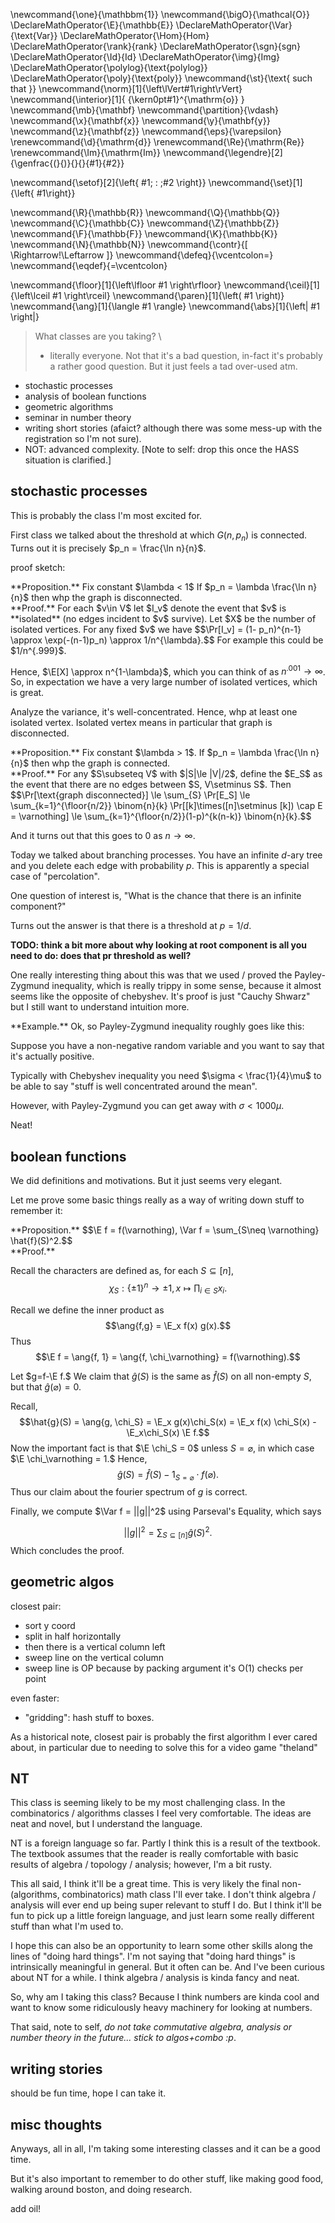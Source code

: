 \newcommand{\one}{\mathbbm{1}}
\newcommand{\bigO}{\mathcal{O}}
\DeclareMathOperator{\E}{\mathbb{E}}
\DeclareMathOperator{\Var}{\text{Var}}
\DeclareMathOperator{\Hom}{Hom}
\DeclareMathOperator{\rank}{rank}
\DeclareMathOperator{\sgn}{sgn}
\DeclareMathOperator{\Id}{Id}
\DeclareMathOperator{\img}{Img}
\DeclareMathOperator{\polylog}{\text{polylog}}
\DeclareMathOperator{\poly}{\text{poly}}
\newcommand{\st}{\text{ such that }}
\newcommand{\norm}[1]{\left\lVert#1\right\rVert}
\newcommand{\interior}[1]{ {\kern0pt#1}^{\mathrm{o}} }
\newcommand{\mb}{\mathbf}
\newcommand{\partition}{\vdash}
\newcommand{\x}{\mathbf{x}}
\newcommand{\y}{\mathbf{y}}
\newcommand{\z}{\mathbf{z}}
\newcommand{\eps}{\varepsilon}
\renewcommand{\d}{\mathrm{d}}
\renewcommand{\Re}{\mathrm{Re}}
\renewcommand{\Im}{\mathrm{Im}}
\newcommand{\legendre}[2]{\genfrac{(}{)}{}{}{#1}{#2}}

\newcommand{\setof}[2]{\left\{ #1\; : \;#2 \right\}}
\newcommand{\set}[1]{\left\{ #1\right\}}

\newcommand{\R}{\mathbb{R}}
\newcommand{\Q}{\mathbb{Q}}
\newcommand{\C}{\mathbb{C}}
\newcommand{\Z}{\mathbb{Z}}
\newcommand{\F}{\mathbb{F}}
\newcommand{\K}{\mathbb{K}}
\newcommand{\N}{\mathbb{N}}
\newcommand{\contr}{\[ \Rightarrow\!\Leftarrow \]}
\newcommand{\defeq}{\vcentcolon=}
\newcommand{\eqdef}{=\vcentcolon}

\newcommand{\floor}[1]{\left\lfloor #1 \right\rfloor}
\newcommand{\ceil}[1]{\left\lceil #1 \right\rceil}
\newcommand{\paren}[1]{\left( #1 \right)}
\newcommand{\ang}[1]{\langle #1 \rangle}
\newcommand{\abs}[1]{\left| #1 \right|}


> What classes are you taking? \
> - literally everyone. Not that it's a bad question, in-fact it's probably a rather good question. But it just feels a tad over-used atm.

- stochastic processes
- analysis of boolean functions
- geometric algorithms
- seminar in number theory
- writing short stories (afaict? although there was some mess-up
    with the registration so I'm not sure).
- NOT: advanced complexity. [Note to self: drop this once the
    HASS situation is clarified.]

## stochastic processes

This is probably the class I'm most excited for.

First class we talked about the threshold at which $G(n,p_n)$ is
connected. Turns out it is precisely  $p_n = \frac{\ln n}{n}$.

proof sketch:

<div class="prop envbox">**Proposition.**
Fix constant $\lambda < 1$
If $p_n = \lambda \frac{\ln n}{n}$ then whp the graph is disconnected.
</div>
<div class="pf envbox">**Proof.**
For each $v\in V$ let $I_v$ denote the event that $v$ is
**isolated** (no edges incident to $v$ survive).
Let $X$ be the number of isolated vertices.
For any fixed $v$ we have
$$\Pr[I_v] = (1- p_n)^{n-1} \approx \exp(-(n-1)p_n) \approx 1/n^{\lambda}.$$
For example this could be $1/n^{.999}$.

Hence, $\E[X] \approx n^{1-\lambda}$, which you can think of as
$n^{.001} \to \infty$. 
So, in expectation we have a very large number of isolated
vertices, which is great.

Analyze the variance, it's well-concentrated. 
Hence, whp at least one isolated vertex.
Isolated vertex means in particular that graph is disconnected.
</div>

<div class="prop envbox">**Proposition.**
Fix constant $\lambda > 1$.
If $p_n = \lambda \frac{\ln n}{n}$ then whp the graph is connected.
</div>
<div class="pf envbox">**Proof.**
For any $S\subseteq V$ with $|S|\le |V|/2$, define the $E_S$ 
as the event that there are no edges between $S, V\setminus S$.
Then
$$\Pr[\text{graph disconnected}] \le \sum_{S} \Pr[E_S] \le
\sum_{k=1}^{\floor{n/2}} \binom{n}{k} \Pr[[k]\times([n]\setminus
[k]) \cap E = \varnothing] \le \sum_{k=1}^{\floor{n/2}}(1-p)^{k(n-k)} \binom{n}{k}.$$

And it turns out that this goes to $0$ as $n\to \infty$.

</div>

Today we talked about branching processes.
You have an infinite $d$-ary tree and you delete each edge with
probability $p$. This is apparently a  special case of "percolation".

One question of interest is, "What is the chance that there is an
infinite component?"

Turns out the answer is that there is a threshold at $p=1/d$.

**TODO: think a bit more about why looking at root component is
all you need to do: does that pr threshold as well?**

One really interesting thing about this was that we used / proved the
Payley-Zygmund inequality, which is really trippy in some sense,
because it almost seems like the opposite of chebyshev.
It's proof is just "Cauchy Shwarz" but I still want to understand
intuition more.

<div class="ex envbox">**Example.**
Ok, so Payley-Zygmund inequality roughly goes like this:

Suppose you have a non-negative random variable and you want to
say that it's actually positive.

Typically with Chebyshev inequality you need 
$\sigma < \frac{1}{4}\mu$ to be able to say "stuff is well
concentrated around the mean".

However, with Payley-Zygmund you can get away with 
$\sigma < 1000\mu$.

Neat!
</div>


## boolean functions

We did definitions and motivations.
But it just seems very elegant.

Let me prove some basic things really as a way of writing down
stuff to remember it:

<div class="prop envbox">**Proposition.**
$$\E f = f(\varnothing), \Var f = \sum_{S\neq \varnothing} \hat{f}(S)^2.$$
</div>
<div class="pf envbox">**Proof.**

Recall the characters are defined as, for each $S\subseteq [n]$, 
 $$\chi_S: \{\pm 1\}^{n} \to \pm 1, x\mapsto \prod_{i\in S} x_i.$$

Recall we define the inner product as 
$$\ang{f,g} = \E_x f(x) g(x).$$
Thus
$$\E f = \ang{f, 1} = \ang{f, \chi_\varnothing} = f(\varnothing).$$

Let $g=f-\E f.$
We claim that  $\hat{g}(S)$ is the same as $\hat{f}(S)$ on all
non-empty $S$, but that $\hat{g}(\varnothing) = 0$.

Recall, 
$$\hat{g}(S) = \ang{g, \chi_S} = \E_x g(x)\chi_S(x) = \E_x f(x)
\chi_S(x) - \E_x\chi_S(x) \E f.$$
Now the important fact is that $\E \chi_S = 0$ unless
$S=\varnothing$, in which case  $\E \chi_\varnothing = 1.$
Hence, 
$$\hat{g}(S) = \hat{f}(S) - 1_{S=\varnothing} \cdot f(\varnothing).$$
Thus our claim about the fourier spectrum of $g$ is correct.

Finally, we compute $\Var f = ||g||^2$ using Parseval's Equality,
which says

$$||g||^2 = \sum_{S\subseteq [n]} \hat{g}(S)^2.$$
Which concludes the proof.

</div>


## geometric algos

closest pair:

- sort y coord
- split in half horizontally
- then there is a vertical column left
- sweep line on the vertical column
- sweep line is OP because by packing argument it's O(1) checks per point

even faster:

- "gridding": hash stuff to boxes.

As a historical note, closest pair is probably the first
algorithm I ever cared about, in particular due to needing to
solve this for a video game "theland"

## NT

This class is seeming likely to be my most challenging class.
In the combinatorics / algorithms classes I feel very
comfortable. The ideas are neat and novel, but I understand the
language.

NT is a foreign language so far.
Partly I think this is a result of the textbook. The textbook
assumes that the reader is really comfortable with basic results
of algebra / topology / analysis; however, I'm a bit rusty.

This all said, I think it'll be a great time.
This is very likely the final non-(algorithms, combinatorics)
math class I'll ever take. I don't think algebra / analysis
will ever end up being super relevant to stuff I do.
But I think it'll be fun to pick up a little foreign language,
and just learn some really different stuff than what I'm used to.

I hope this can also be an opportunity to learn some other skills 
along the lines of "doing hard things".
I'm not saying that "doing hard things" is intrinsically
meaningful in general. But it often can be.
And I've been curious about NT for a while.
I think algebra / analysis is kinda fancy and neat.

So, why am I taking this class?
Because I think numbers are kinda cool and want to know some
ridiculously heavy machinery for looking at numbers.

That said, note to self, *do not take commutative algebra,
analysis or number theory in the future... stick to algos+combo :p*.

## writing stories

should be fun time, hope I can take it.

## misc thoughts

Anyways, all in all, I'm taking some interesting classes and
it can be a good time.

But it's also important to remember to do other stuff, like
making good food, walking around boston, and doing research.

add oil!

